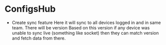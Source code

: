# ConfigsHub

- Create sync feature
    Here it will sync to all devices logged in and in same team.
    There will be version
    Based on this version if any device was unable to sync live (something like socket) then they can match version and fetch data from there.